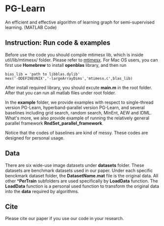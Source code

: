 # PG-Learn
An efficient and effective algorithm of learning graph for semi-supervised learning. (MATLAB Code)  

## Instruction: Run code & examples
Before use the code you should compile mtimesx lib, which is inside util/lib/mtimesx/ folder. Please 
refer to [mtimesx](https://cn.mathworks.com/matlabcentral/fileexchange/25977-mtimesx-fast-matrix-multiply-with-multi-dimensional-supporthttps://cn.mathworks.com/matlabcentral/fileexchange/25977-mtimesx-fast-matrix-multiply-with-multi-dimensional-support). For Mac OS users, you can first use **Homebrew** to install **openblas** library, and then run
 
 	bias_lib = 'path to libblas.dylib'
	mex('-DDEFINEUNIX','-largeArrayDims','mtimesx.c',blas_lib)
	
After install required library, you should excute **main.m** in the root folder. After that you can run all matlab files under root folder. 
	
In the **example** folder, we provide examples with respect to single-thread version PG-Learn, hyperband-parallel version PG-Learn, and several baselines including grid search, random search, MinEnt, AEW and IDML. What's more, we also provide example of running the relatively general parallel framework **RndSet\_parallel_framework**.

Notice that the codes of baselines are kind of messy. These codes are designed for personal usage. 

## Data 
There are six wide-use image datasets under **datasets** folder. These datasets are benchmark datasets used in our paper. Under each specific benckmark dataset folder, the **DatasetName.mat** file is the original data. All other ***PerTrain** subfolders are used specifically by **LoadData** function. The **LoadData** function is a personal used function to transform the original data into the **data** required by algorithms.
 

## Cite
Please cite our paper if you use our code in your research. 
